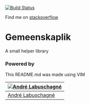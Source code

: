 
[![Build Status](https://travis-ci.org/TungstenX/Gemeenskaplik.svg?branch=master)](https://travis-ci.org/TungstenX/Gemeenskaplik)

Find me on [stackoverflow](http://stackoverflow.com/users/537566/tungstenx)

# Gemeenskaplik
A small helper library

### Powered by
This README.md was made using VIM

[![Andr&#233; Labuschagn&#233;](http://gravatar.com/avatar/88ebc726d33c8ddba2534d1d6f93e638?s=144)](https://www.ParanoidAndroid.co.za) |
---|
[Andr&#233; Labuschagn&#233;](https://www.ParanoidAndroid.co.za) |


